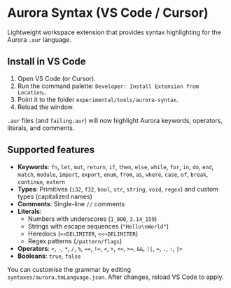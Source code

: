 # Aurora Syntax (VS Code / Cursor)

Lightweight workspace extension that provides syntax highlighting for the Aurora `.aur` language.

## Install in VS Code

1. Open VS Code (or Cursor).
2. Run the command palette: `Developer: Install Extension from Location…`
3. Point it to the folder `experimental/tools/aurora-syntax`.
4. Reload the window.

`.aur` files (and `failing.aur`) will now highlight Aurora keywords, operators, literals, and comments.

## Supported features

- **Keywords**: `fn`, `let`, `mut`, `return`, `if`, `then`, `else`, `while`, `for`, `in`, `do`, `end`, `match`, `module`, `import`, `export`, `enum`, `from`, `as`, `where`, `case`, `of`, `break`, `continue`, `extern`
- **Types**: Primitives (`i32`, `f32`, `bool`, `str`, `string`, `void`, `regex`) and custom types (capitalized names)
- **Comments**: Single-line `//` comments
- **Literals**:
  - Numbers with underscores (`1_000`, `3.14_159`)
  - Strings with escape sequences (`"Hello\nWorld"`)
  - Heredocs (`<<DELIMITER`, `<<~DELIMITER`)
  - Regex patterns (`/pattern/flags`)
- **Operators**: `+`, `-`, `*`, `/`, `%`, `==`, `!=`, `<`, `>`, `<=`, `>=`, `&&`, `||`, `=`, `.`, `:`, `|>`
- **Booleans**: `true`, `false`

You can customise the grammar by editing `syntaxes/aurora.tmLanguage.json`. After changes, reload VS Code to apply.

